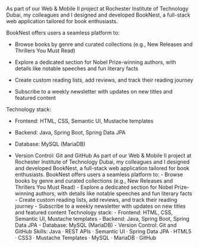 As part of our Web & Mobile II project at Rochester Institute of Technology Dubai, my colleagues and I designed and developed BookNest, a full-stack web application tailored for book enthusiasts.

BookNest offers users a seamless platform to:

- Browse books by genre and curated collections (e.g., New Releases and Thrillers You Must Read)

- Explore a dedicated section for Nobel Prize-winning authors, with details like notable speeches and fun literary facts

- Create custom reading lists, add reviews, and track their reading journey

- Subscribe to a weekly newsletter with updates on new titles and featured content

Technology stack:

- Frontend: HTML, CSS, Semantic UI, Mustache templates

- Backend: Java, Spring Boot, Spring Data JPA

- Database: MySQL (MariaDB)

- Version Control: Git and GitHub
As part of our Web & Mobile II project at Rochester Institute of Technology Dubai, my colleagues and I designed and developed BookNest, a full-stack web application tailored for book enthusiasts. BookNest offers users a seamless platform to: - Browse books by genre and curated collections (e.g., New Releases and Thrillers You Must Read) - Explore a dedicated section for Nobel Prize-winning authors, with details like notable speeches and fun literary facts - Create custom reading lists, add reviews, and track their reading journey - Subscribe to a weekly newsletter with updates on new titles and featured content Technology stack: - Frontend: HTML, CSS, Semantic UI, Mustache templates - Backend: Java, Spring Boot, Spring Data JPA - Database: MySQL (MariaDB) - Version Control: Git and GitHub
Skills: Java · REST APIs · Semantic UI · Spring Data JPA · HTML5 · CSS3 · Mustache Templates · MySQL · MariaDB · GitHub
